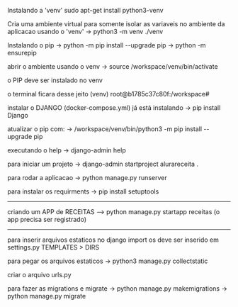 Instalando a 'venv'
sudo apt-get install python3-venv

Cria uma ambiente virtual para somente isolar as variaveis
no ambiente da aplicacao usando o 'venv'
-> python3 -m venv ./venv

Instalando o pip
-> python -m pip install --upgrade pip
-> python -m ensurepip

abrir o ambiente usando o venv
-> source /workspace/venv/bin/activate

o PIP deve ser instalado no venv

o terminal ficara desse jeito
(venv) root@b1785c37c80f:/workspace#

instalar o DJANGO (docker-compose.yml) já está instalando
-> pip install Django

atualizar o pip com:
-> /workspace/venv/bin/python3 -m pip install --upgrade pip

executando o help
-> django-admin help

para iniciar um projeto
-> django-admin startproject alurareceita .

para rodar a aplicacao
-> python manage.py runserver

para instalar os requirments
-> pip install setuptools

---

criando um APP de RECEITAS
--> python manage.py startapp receitas
(o app precisa ser registrado)

---

para inserir arquivos estaticos no django 
import os
deve ser inserido em settings.py 
TEMPLATES > DIRS


para pegar os arquivos estaticos
-> python3 manage.py collectstatic


criar o arquivo urls.py


para fazer as migrations e migrate
-> python manage.py makemigrations
-> python manage.py migrate

